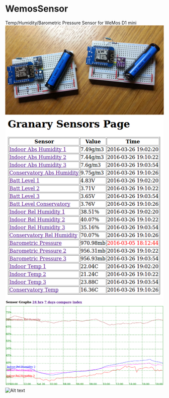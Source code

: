 # WemosSensor
Temp/Humidity/Barometric Pressure Sensor for WeMos D1 mini
![Alt text](/20160318_220735.jpg?raw=true)
![Alt text](/Screenshot%20from%202016-03-26%2019:14:13.png?raw=true)
![Alt text](/Screenshot%20from%202016-03-26%2019:15:49.png?raw=true)
![Alt text](https://github.com/PaulRB/WemosSensor/blob/master/Schematic.png?raw=true)
